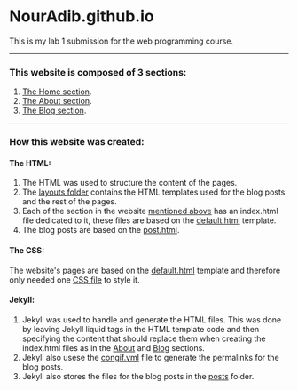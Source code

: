 # NourAdib.github.io
This is my lab 1 submission for the web programming course.
***
### This website is composed of 3 sections:
1. [The Home section](https://nouradib.github.io/).
2. [The About section](https://nouradib.github.io/about/).
3. [The Blog section](https://nouradib.github.io/blog/).
***
### How this website was created:
#### The HTML:
1. The HTML was used to structure the content of the pages. 
2. The [layouts folder](https://github.com/NourAdib/NourAdib.github.io/tree/main/_layouts) contains the HTML templates used for the blog posts and the rest of the pages.
3. Each of the section in the website [mentioned above](https://github.com/NourAdib/NourAdib.github.io/blob/main/README.md#this-website-is-composed-of-3-sections) has an index.html file dedicated to it, these files are based on the [default.html](https://github.com/NourAdib/NourAdib.github.io/blob/main/_layouts/default.html) template.
4. The blog posts are based on the [post.html](https://github.com/NourAdib/NourAdib.github.io/blob/main/_layouts/post.html).

#### The CSS:
The website's pages are based on the [default.html](https://github.com/NourAdib/NourAdib.github.io/blob/main/_layouts/default.html) template and therefore only needed one [CSS file](https://github.com/NourAdib/NourAdib.github.io/tree/main/css) to style it.

#### Jekyll:
1. Jekyll was used to handle and generate the HTML files. This was done by leaving Jekyll liquid tags in the HTML template code and then specifying the content that should replace them when creating the index.html files as in the [About](https://nouradib.github.io/about/) and [Blog](https://nouradib.github.io/blog/) sections.
2. Jekyll also usese the [congif.yml](https://github.com/NourAdib/NourAdib.github.io/blob/main/_config.yml) file to generate the permalinks for the blog posts.
3. Jekyll also stores the files for the blog posts in the [posts](https://github.com/NourAdib/NourAdib.github.io/tree/main/_posts) folder.
